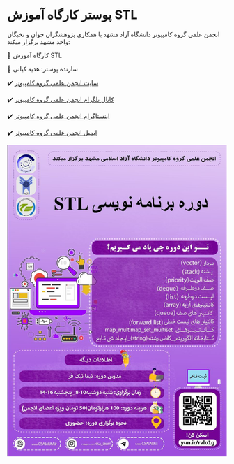 # پوستر کارگاه آموزش STL

انجمن علمی گروه کامپیوتر دانشگاه آزاد مشهد با همکاری پژوهشگران جوان و نخبگان واحد مشهد برگزار میکند:

📄 کارگاه آموزش STL

👤 سازنده پوستر: هدیه کیانی

✔️ [سایت انجمن علمی گروه کامپیوتر](https://CSAIAUM.ir)

✔️ [کانال تلگرام انجمن علمی گروه کامپیوتر](https://t.me/csaiaum)

✔️ [اینستاگرام انجمن علمی گروه کامپیوتر](https://instagram.com/csa_iaum)

✔️ [ایمیل انجمن علمی گروه کامپیوتر](CSA@mshdiau.ac.ir)


![poster](./poster.jpg)
